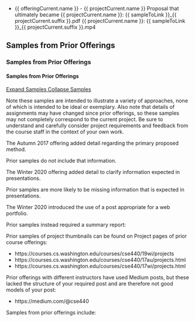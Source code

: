 <html>
  <!-- List used across both formats -->
  <ng-template #listTemplate>
    <ul>
      <ng-container *ngFor="let offeringCurrent of site.projectSamples.offerings">
        <li *ngFor="let projectCurrent of site.projectSamples.projects[offeringCurrent.key]">
          {{ offeringCurrent.name }} -
<!-- spacing -->
          <ng-container *ngIf="sampleToLink==='website'">
            <app-generated-link linkHREF="{{ projectCurrent.link }}">{{ projectCurrent.name }}</app-generated-link>
          </ng-container>
<!-- spacing -->
          <ng-container *ngIf="sampleToLink==='1b'">
            Proposal that ultimately became
          </ng-container>
<!-- spacing -->
          <ng-container *ngIf="['1b', '2b', '2c', '2d', '2e', '2f', '2g', '2h', '2p', '3a', '3c', '3d', '3e', '3p', '4a'].includes(sampleToLink)">
            <app-generated-link linkHREF="{{ projectCurrent.link }}">{{ projectCurrent.name }}</app-generated-link>:
            <app-generated-link linkHREF="/assets/samples/{{ sampleToLink }}/{{ sampleToLink }}_{{ projectCurrent.suffix }}.pdf">
              {{ sampleToLink }}_{{ projectCurrent.suffix }}.pdf
            </app-generated-link>
          </ng-container>
<!-- spacing -->
          <ng-container *ngIf="sampleToLink==='4b'">
            <app-generated-link linkHREF="{{ projectCurrent.link }}">{{ projectCurrent.name }}</app-generated-link>:
            <app-generated-link linkHREF="/assets/samples/{{ sampleToLink }}/{{ sampleToLink }}_{{ projectCurrent.suffix }}.mp4">
              {{ sampleToLink }}_{{ projectCurrent.suffix }}.mp4
            </app-generated-link>
          </ng-container>
        </li>
      </ng-container>
    </ul>
  </ng-template>
<!-- spacing -->
  <!-- Abbreviated format containing only the list of samples -->
  <ng-container *ngIf="['list-only'].includes(format)">
    <ng-container *ngTemplateOutlet="listTemplate">
    </ng-container>
  </ng-container>
<!-- spacing -->
  <!-- Default format containing heading, collapsible list of samples, and explanatory text -->
  <ng-container *ngIf="['default'].includes(format)">
    <h2 *ngIf="headingLevel=='h2'">Samples from Prior Offerings</h2>
    <h3 *ngIf="headingLevel=='h3'">Samples from Prior Offerings</h3>
    <h4 *ngIf="headingLevel=='h4'">Samples from Prior Offerings</h4>
<!-- spacing -->
    <div>
      <div class="card">
        <a class="card-header" href="javascript:;" (click)="isListCollapsed = !isListCollapsed" [attr.aria-expanded]="!isListCollapsed" aria-controls="listCollapse">
          <ng-container *ngIf="isListCollapsed">
            <i class="fa fa-chevron-left pull-right"></i>
            Expand Samples
          </ng-container>
          <ng-container *ngIf="!isListCollapsed">
            <i class="fa fa-chevron-down pull-right"></i>
            Collapse Samples
          </ng-container>
        </a>
        <div class="card-body" id="listCollapse" [ngbCollapse]="isListCollapsed">
          <p>
            Note these samples are intended to illustrate a variety of approaches, none of which is intended to be ideal or exemplary.
            Also note that details of assignments may have changed since prior offerings, so these samples may not completely correspond to the current project.
            Be sure to understand and carefully consider project requirements and feedback from the course staff in the context of your own work.
          </p>
          <ng-container *ngIf="sampleToLink==='2b'">
            <div class="alert alert-warning" markdown="1">
              <p>The Autumn 2017 offering added detail regarding the primary proposed method.</p>
<!-- spacing -->
              <p>Prior samples do not include that information.</p>
            </div>
          </ng-container>
          <ng-container *ngIf="sampleToLink==='2p'">
            <div class="alert alert-warning" markdown="1">
              <p>The Winter 2020 offering added detail to clarify information expected in presentations.</p>
<!-- spacing -->
              <p>Prior samples are more likely to be missing information that is expected in presentations.</p>
            </div>
          </ng-container>
          <ng-container *ngIf="sampleToLink==='2web'">
            <div class="alert alert-warning" markdown="1">
              <p>The Winter 2020 introduced the use of a post appropriate for a web portfolio.</p>
<!-- spacing -->
              <p>Prior samples instead required a summary report:</p>
<!-- spacing -->
              <app-assignment-samples sampleToLink="2h" format="list-only"></app-assignment-samples>
<!-- spacing -->
              <p>Prior samples of project thumbnails can be found on Project pages of prior course offerings:</p>
              <ul>
                <li>
                  <app-generated-link linkHREF="https://courses.cs.washington.edu/courses/cse440/19wi/projects">https://courses.cs.washington.edu/courses/cse440/19wi/projects</app-generated-link>
                </li>
                <li>
                  <app-generated-link linkHREF="https://courses.cs.washington.edu/courses/cse440/17au/projects.html">https://courses.cs.washington.edu/courses/cse440/17au/projects.html</app-generated-link>
                </li>
                <li>
                  <app-generated-link linkHREF="https://courses.cs.washington.edu/courses/cse440/17wi/projects.html">https://courses.cs.washington.edu/courses/cse440/17wi/projects.html</app-generated-link>
                </li>
              </ul>
<!-- spacing -->
              <p>Prior offerings with different instructors have used Medium posts, but these lacked the structure of your required post and are therefore not good models of your post:</p>
              <ul>
                <li>
                  <app-generated-link linkHREF="https://medium.com/@cse440">https://medium.com/@cse440</app-generated-link>
                </li>
              </ul>
            </div>
          </ng-container>
<!-- spacing -->
          <ng-container *ngIf="['1b', '2b', '2c', '2d', '2e', '2f', '2g', '2h', '2p', '3a', '3c', '3d', '3e', '3p', '4a', '4b'].includes(sampleToLink)">
            <p>Samples from prior offerings include:</p>
            <ng-container *ngTemplateOutlet="listTemplate">
            </ng-container>
          </ng-container>
        </div>
      </div>
    </div>    
  </ng-container>
</html>

